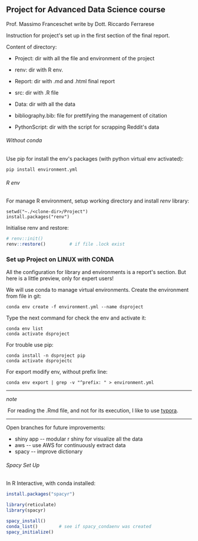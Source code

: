 

## Project for Advanced Data Science course

Prof. Massimo Franceschet
write by Dott. Riccardo Ferrarese



Instruction for project's set up in the first section of the final report.

Content of directory: 
-  Project: dir with all the file and environment of the project 
  - renv: dir with R env.  
  - Report: dir with .md and .html final report
  - src: dir with .R file 
  - Data: dir with all the data 
  - bibliography.bib: file for prettifying the management of citation
  
- PythonScript: dir with the script for scrapping Reddit's data 




###### Without conda

Use pip for install the  env's packages (with python virtual env activated):

```{shell
pip install environment.yml
```


###### R env 

For manage R environment, setup working directory and install _renv_ library: 

```shell
setwd("~./<clone-dir>/Project")
install.packages("renv")
```

Initialise renv and restore: 

```r
# renv::init()
renv::restore()			# if file .lock exist 
```

### Set up Project on LINUX with CONDA

All the configuration for library and environments is a report's section. But here is a little preview, only for expert users!

We will use conda to manage virtual environments. Create the environment from file in git: 

```shell
conda env create -f environment.yml --name dsproject
```

Type the next command for check the env and activate it: 

```shell
conda env list
conda activate dsproject
```

For trouble use pip: 

```shell
conda install -n dsproject pip
conda activate dsprojectc
```

For export modify env, without prefix line: 

```{shell}
conda env export | grep -v "^prefix: " > environment.yml
```











---

_note_ 

​	For reading the .Rmd file, and not for its execution, I like to use [typora](https://typora.io/).


---



Open branches for future improvements: 

- shiny app -- modular r shiny for visualize all the data 
- aws -- use AWS for continuously extract data
- spacy -- improve dictionary

###### Spacy Set Up

In R Interactive, with conda installed: 

```r
install.packages("spacyr")

library(reticulate)
library(spacyr)

spacy_install()
conda_list()		# see if spacy_condaenv was created 
spacy_initialize()
```

